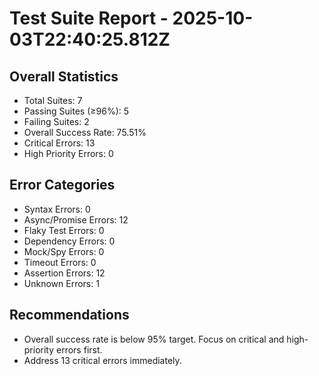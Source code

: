 # Test Suite Report - 2025-10-03T22:40:25.812Z

## Overall Statistics
- Total Suites: 7
- Passing Suites (≥96%): 5
- Failing Suites: 2
- Overall Success Rate: 75.51%
- Critical Errors: 13
- High Priority Errors: 0

## Error Categories
- Syntax Errors: 0
- Async/Promise Errors: 12
- Flaky Test Errors: 0
- Dependency Errors: 0
- Mock/Spy Errors: 0
- Timeout Errors: 0
- Assertion Errors: 12
- Unknown Errors: 1

## Recommendations
- Overall success rate is below 95% target. Focus on critical and high-priority errors first.
- Address 13 critical errors immediately.


